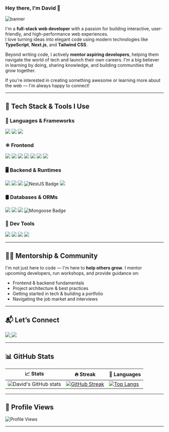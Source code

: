 ### Hey there, I'm David 👋

<img src="https://raw.githubusercontent.com/halfrost/halfrost/master/icons/header_.png" alt="banner"/>

I'm a **full-stack web developer** with a passion for building interactive, user-friendly, and high-performance web experiences.  
I love turning ideas into elegant code using modern technologies like **TypeScript**, **Next.js**, and **Tailwind CSS**.

Beyond writing code, I actively **mentor aspiring developers**, helping them navigate the world of tech and launch their own careers. I'm a big believer in learning by doing, sharing knowledge, and building communities that grow together.

If you're interested in creating something awesome or learning more about the web — I'm always happy to connect!

---

## 🚀 Tech Stack & Tools I Use

### 🧠 Languages & Frameworks
<div>
  <img src="https://img.shields.io/badge/TypeScript-3178C6?style=for-the-badge&logo=typescript&logoColor=white" />
  <img src="https://img.shields.io/badge/JavaScript-F7DF1E?style=for-the-badge&logo=javascript&logoColor=323330" />
  <img src="https://img.shields.io/badge/Python-3776AB?style=for-the-badge&logo=python&logoColor=white" />
</div>

### ⚛️ Frontend
<div>
  <img src="https://img.shields.io/badge/React-20232A?style=for-the-badge&logo=react&logoColor=61DAFB" />
  <img src="https://img.shields.io/badge/Next.js-000000?style=for-the-badge&logo=nextdotjs&logoColor=white" />
  <img src="https://img.shields.io/badge/React Hook Form-EC5990?style=for-the-badge&logo=reacthookform&logoColor=white" />
  <img src="https://img.shields.io/badge/ShadCN_UI-000000?style=for-the-badge&logo=vercel&logoColor=white" />
  <img src="https://img.shields.io/badge/Lucide-000000?style=for-the-badge&logo=lucide&logoColor=white" />
  <img src="https://img.shields.io/badge/TailwindCSS-38B2AC?style=for-the-badge&logo=tailwind-css&logoColor=white" />
  <img src="https://img.shields.io/badge/Chart.js-FF6384?style=for-the-badge&logo=chartdotjs&logoColor=white" />
</div>

### 🖥️ Backend & Runtimes
<div>
  <img src="https://img.shields.io/badge/Node.js-339933?style=for-the-badge&logo=nodedotjs&logoColor=white" />
  <img src="https://img.shields.io/badge/Bun-000000?style=for-the-badge&logo=bun&logoColor=white" />
  <img src="https://img.shields.io/badge/Express.js-000000?style=for-the-badge&logo=express&logoColor=white" />
 <img src="https://img.shields.io/badge/NestJS-E0234E?style=for-the-badge&logo=nestjs&logoColor=white" alt="NestJS Badge"/>
  <img src="https://img.shields.io/badge/Django-092E20?style=for-the-badge&logo=django&logoColor=white" />
</div>

### 🛢️ Databases & ORMs
<div>
  <img src="https://img.shields.io/badge/PostgreSQL-316192?style=for-the-badge&logo=postgresql&logoColor=white" />
  <img src="https://img.shields.io/badge/Sequelize-52B0E7?style=for-the-badge&logo=sequelize&logoColor=white" />
  <img src="https://img.shields.io/badge/MongoDB-4EA94B?style=for-the-badge&logo=mongodb&logoColor=white" />
 <img src="https://img.shields.io/badge/Mongoose-880000?style=for-the-badge&logo=mongoose&logoColor=white" alt="Mongoose Badge"/>

</div>

### 🧰 Dev Tools
<div>
  <img src="https://img.shields.io/badge/Postman-FF6C37?style=for-the-badge&logo=postman&logoColor=white" />
  <img src="https://img.shields.io/badge/Swagger-85EA2D?style=for-the-badge&logo=swagger&logoColor=white" />
  <img src="https://img.shields.io/badge/Git-E44C30?style=for-the-badge&logo=git&logoColor=white" />
  <img src="https://img.shields.io/badge/GitHub-181717?style=for-the-badge&logo=github&logoColor=white" />
</div>

---

## 🧑‍🏫 Mentorship & Community

I'm not just here to code — I'm here to **help others grow**. I mentor upcoming developers, run workshops, and provide guidance on:
- Frontend & backend fundamentals
- Project architecture & best practices
- Getting started in tech & building a portfolio
- Navigating the job market and interviews

---

## 📬 Let’s Connect

<div id="badges">
  <a href="https://www.linkedin.com/in/david-obodoakor-369b1b235">
    <img src="https://img.shields.io/badge/LinkedIn-blue?style=for-the-badge&logo=linkedin&logoColor=white" />
  </a>
  <a href="https://twitter.com/UnseenDavid">
    <img src="https://img.shields.io/badge/Twitter-1DA1F2?style=for-the-badge&logo=twitter&logoColor=white" />
  </a>
</div>

---

## 📊 GitHub Stats

| 📈 Stats | 🔥 Streak | 🧠 Languages |
|---------|----------|--------------|
| ![David's GitHub stats](https://github-readme-stats.vercel.app/api?username=ObodoakorDavid&show_icons=true&theme=radical) | [![GitHub Streak](https://streak-stats.demolab.com?user=ObodoakorDavid&theme=dark&hide_border=true&border_radius=4.5)](https://git.io/streak-stats) | [![Top Langs](https://github-readme-stats.vercel.app/api/top-langs/?username=ObodoakorDavid&layout=compact&theme=radical)](https://github.com/anuraghazra/github-readme-stats) |

---

## 👀 Profile Views

![Profile Views](https://komarev.com/ghpvc/?username=ObodoakorDavid&color=blue)

---

<!-- 
🔭 I’m currently building: scalable full-stack apps with modern tech (Next.js, TypeScript, Bun)
🌱 I’m currently exploring: advanced architecture patterns and teaching
📢 I mentor, teach, and build in public
-->
